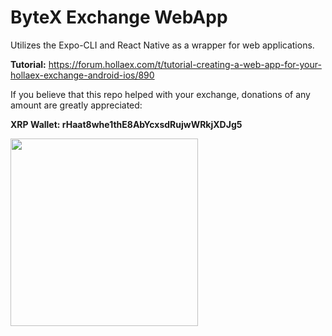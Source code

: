 # ByteX Exchange WebApp

Utilizes the Expo-CLI and React Native as a wrapper for web applications.

**Tutorial:** https://forum.hollaex.com/t/tutorial-creating-a-web-app-for-your-hollaex-exchange-android-ios/890

If you believe that this repo helped with your exchange, donations of any amount are greatly appreciated:        

**XRP Wallet: rHaat8whe1thE8AbYcxsdRujwWRkjXDJg5**

<img src="https://user-images.githubusercontent.com/95269948/160301140-a9d7b9cd-8e44-499c-bd99-6d8b08af4bfb.jpeg" width="300">
